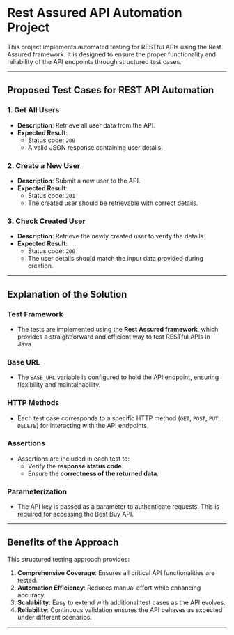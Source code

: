 # Rest Assured API Automation Project

This project implements automated testing for RESTful APIs using the Rest Assured framework. It is designed to ensure the proper functionality and reliability of the API endpoints through structured test cases.

---

## Proposed Test Cases for REST API Automation

### 1. Get All Users
- **Description**: Retrieve all user data from the API.
- **Expected Result**:
   - Status code: `200`
   - A valid JSON response containing user details.

### 2. Create a New User
- **Description**: Submit a new user to the API.
- **Expected Result**:
   - Status code: `201`
   - The created user should be retrievable with correct details.

### 3. Check Created User
- **Description**: Retrieve the newly created user to verify the details.
- **Expected Result**:
   - Status code: `200`
   - The user details should match the input data provided during creation.

---

## Explanation of the Solution

### Test Framework
- The tests are implemented using the **Rest Assured framework**, which provides a straightforward and efficient way to test RESTful APIs in Java.

### Base URL
- The `BASE_URL` variable is configured to hold the API endpoint, ensuring flexibility and maintainability.

### HTTP Methods
- Each test case corresponds to a specific HTTP method (`GET`, `POST`, `PUT`, `DELETE`) for interacting with the API endpoints.

### Assertions
- Assertions are included in each test to:
   - Verify the **response status code**.
   - Ensure the **correctness of the returned data**.

### Parameterization
- The API key is passed as a parameter to authenticate requests. This is required for accessing the Best Buy API.

---

## Benefits of the Approach

This structured testing approach provides:
1. **Comprehensive Coverage**: Ensures all critical API functionalities are tested.
2. **Automation Efficiency**: Reduces manual effort while enhancing accuracy.
3. **Scalability**: Easy to extend with additional test cases as the API evolves.
4. **Reliability**: Continuous validation ensures the API behaves as expected under different scenarios.

---